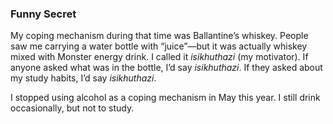 ### Funny Secret

My coping mechanism during that time was Ballantine’s whiskey. People saw me carrying a water bottle with “juice”—but it was actually whiskey mixed with Monster energy drink. I called it *isikhuthazi* (my motivator). If anyone asked what was in the bottle, I’d say *isikhuthazi*. If they asked about my study habits, I’d say *isikhuthazi*.

I stopped using alcohol as a coping mechanism in May this year. I still drink occasionally, but not to study.
